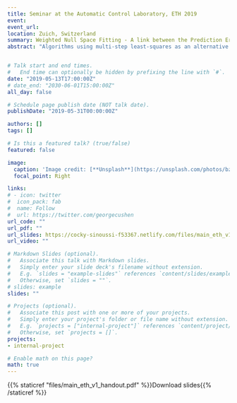 ```yaml
---
title: Seminar at the Automatic Control Laboratory, ETH 2019
event: 
event_url: 
location: Zuich, Switzerland
summary: Weighted Null Space Fitting - A link between the Prediction Error Method and Subspace Identification
abstract: "Algorithms using multi-step least-squares as an alternative to maximum likelihood and prediction error estimation of rational linear models have been around for than half a century, starting with Durbin's classical work on MA-models. In this talk we review the different strands of such methods that exist and elucidate on their relations. We also compare these methods with the popular subspace identification approach. We also highlight Weighted Null Space Fitting, the last contribution to this type of algorithms and show some recent results for MIMO and network system identification."


# Talk start and end times.
#   End time can optionally be hidden by prefixing the line with `#`.
date: "2019-05-13T17:00:00Z"
# date_end: "2030-06-01T15:00:00Z"
all_day: false

# Schedule page publish date (NOT talk date).
publishDate: "2019-05-31T00:00:00Z"

authors: []
tags: []

# Is this a featured talk? (true/false)
featured: false

image:
  caption: 'Image credit: [**Unsplash**](https://unsplash.com/photos/bzdhc5b3Bxs)'
  focal_point: Right

links:
# - icon: twitter
#  icon_pack: fab
#  name: Follow
#  url: https://twitter.com/georgecushen
url_code: ""
url_pdf: ""
url_slides: https://cocky-sinoussi-f53367.netlify.com/files/main_eth_v1_handout.pdf
url_video: ""

# Markdown Slides (optional).
#   Associate this talk with Markdown slides.
#   Simply enter your slide deck's filename without extension.
#   E.g. `slides = "example-slides"` references `content/slides/example-slides.md`.
#   Otherwise, set `slides = ""`.
# slides: example
slides: ""

# Projects (optional).
#   Associate this post with one or more of your projects.
#   Simply enter your project's folder or file name without extension.
#   E.g. `projects = ["internal-project"]` references `content/project/deep-learning/index.md`.
#   Otherwise, set `projects = []`.
projects:
- internal-project

# Enable math on this page?
math: true
---
```

{{% staticref "files/main_eth_v1_handout.pdf" %}}Download slides{{% /staticref %}}
